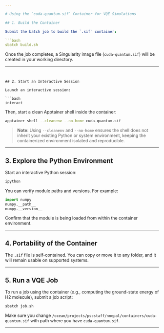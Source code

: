 ```yaml
---

# Using the `cuda-quantum.sif` Container for VQE Simulations

## 1. Build the Container

Submit the batch job to build the `.sif` container:

```bash
sbatch build.sh
```

Once the job completes, a Singularity image file (`cuda-quantum.sif`) will be created in your working directory.

---
```


## 2. Start an Interactive Session

Launch an interactive session:

```bash
interact
```

Then, start a clean Apptainer shell inside the container:

```bash
apptainer shell --cleanenv --no-home cuda-quantum.sif
```

> **Note**: Using `--cleanenv` and `--no-home` ensures the shell does not inherit your existing Python or system environment, keeping the containerized environment isolated and reproducible.

---

## 3. Explore the Python Environment

Start an interactive Python session:

```bash
ipython
```

You can verify module paths and versions. For example:

```python
import numpy
numpy.__path__
numpy.__version__
```

Confirm that the module is being loaded from within the container environment.

---

## 4. Portability of the Container

The `.sif` file is self-contained. You can copy or move it to any folder, and it will remain usable on supported systems.

---

## 5. Run a VQE Job

To run a job using the container (e.g., computing the ground-state energy of H2 molecule), submit a job script:

```bash
sbatch job.sh
```
Make sure you change `/ocean/projects/pscstaff/nnepal/containers/cuda-quantum.sif` with path where you have `cuda-quantum.sif`.

---
